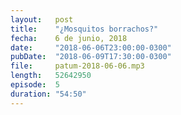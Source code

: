 ```yaml
---
layout:   post
title:    "¿Mosquitos borrachos?"
fecha:    6 de junio, 2018
date:     "2018-06-06T23:00:00-0300"
pubDate:  "2018-06-09T17:30:00-0300"
file:     patum-2018-06-06.mp3
length:   52642950
episode:  5
duration: "54:50"
---
```

